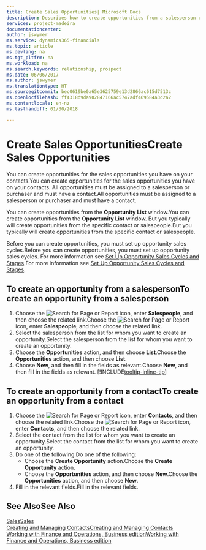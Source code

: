 ```yaml
---
title: Create Sales Opportunities| Microsoft Docs
description: Describes how to create opportunities from a salesperson or a contact in Finance and Operations, Business edition.
services: project-madeira
documentationcenter: 
author: jswymer
ms.service: dynamics365-financials
ms.topic: article
ms.devlang: na
ms.tgt_pltfrm: na
ms.workload: na
ms.search.keywords: relationship, prospect
ms.date: 06/06/2017
ms.author: jswymer
ms.translationtype: HT
ms.sourcegitcommit: bec0619be0a65e3625759e13d2866ac615d7513c
ms.openlocfilehash: ff4318d9da902847166ac5747adf469584a3d2a2
ms.contentlocale: en-nz
ms.lasthandoff: 01/30/2018

---
```

# <a name="create-sales-opportunities"></a><span data-ttu-id="69673-103">Create Sales Opportunities</span><span class="sxs-lookup"><span data-stu-id="69673-103">Create Sales Opportunities</span></span>
<span data-ttu-id="69673-104">You can create opportunities for the sales opportunities you have on your contacts.</span><span class="sxs-lookup"><span data-stu-id="69673-104">You can create opportunities for the sales opportunities you have on your contacts.</span></span> <span data-ttu-id="69673-105">All opportunities must be assigned to a salesperson or purchaser and must have a contact.</span><span class="sxs-lookup"><span data-stu-id="69673-105">All opportunities must be assigned to a salesperson or purchaser and must have a contact.</span></span>

<span data-ttu-id="69673-106">You can create opportunities from the **Opportunity List** window.</span><span class="sxs-lookup"><span data-stu-id="69673-106">You can create opportunities from the **Opportunity List** window.</span></span> <span data-ttu-id="69673-107">But you typically will create opportunities from the specific contact or salespeople.</span><span class="sxs-lookup"><span data-stu-id="69673-107">But you typically will create opportunities from the specific contact or salespeople.</span></span>

<span data-ttu-id="69673-108">Before you can create opportunities, you must set up opportunity sales cycles.</span><span class="sxs-lookup"><span data-stu-id="69673-108">Before you can create opportunities, you must set up opportunity sales cycles.</span></span> <span data-ttu-id="69673-109">For more information see [Set Up Opportunity Sales Cycles and Stages](marketing-how-setup-opportunity-sales-cycles-stages.md).</span><span class="sxs-lookup"><span data-stu-id="69673-109">For more information see [Set Up Opportunity Sales Cycles and Stages](marketing-how-setup-opportunity-sales-cycles-stages.md).</span></span>

## <a name="to-create-an-opportunity-from-a-salesperson"></a><span data-ttu-id="69673-110">To create an opportunity from a salesperson</span><span class="sxs-lookup"><span data-stu-id="69673-110">To create an opportunity from a salesperson</span></span>
1. <span data-ttu-id="69673-111">Choose the ![Search for Page or Report](media/ui-search/search_small.png "Search for Page or Report icon") icon, enter **Salespeople**, and then choose the related link.</span><span class="sxs-lookup"><span data-stu-id="69673-111">Choose the ![Search for Page or Report](media/ui-search/search_small.png "Search for Page or Report icon") icon, enter **Salespeople**, and then choose the related link.</span></span>
2. <span data-ttu-id="69673-112">Select the salesperson from the list for whom you want to create an opportunity.</span><span class="sxs-lookup"><span data-stu-id="69673-112">Select the salesperson from the list for whom you want to create an opportunity.</span></span>
3. <span data-ttu-id="69673-113">Choose the **Opportunities** action, and then choose **List**.</span><span class="sxs-lookup"><span data-stu-id="69673-113">Choose the **Opportunities** action, and then choose **List**.</span></span>
4. <span data-ttu-id="69673-114">Choose **New**, and then fill in the fields as relevant.</span><span class="sxs-lookup"><span data-stu-id="69673-114">Choose **New**, and then fill in the fields as relevant.</span></span> [!INCLUDE[tooltip-inline-tip](includes/tooltip-inline-tip_md.md)]  



## <a name="to-create-an-opportunity-from-a-contact"></a><span data-ttu-id="69673-115">To create an opportunity from a contact</span><span class="sxs-lookup"><span data-stu-id="69673-115">To create an opportunity from a contact</span></span>
1. <span data-ttu-id="69673-116">Choose the ![Search for Page or Report](media/ui-search/search_small.png "Search for Page or Report icon") icon, enter **Contacts**, and then choose the related link.</span><span class="sxs-lookup"><span data-stu-id="69673-116">Choose the ![Search for Page or Report](media/ui-search/search_small.png "Search for Page or Report icon") icon, enter **Contacts**, and then choose the related link.</span></span>
2. <span data-ttu-id="69673-117">Select the contact from the list for whom you want to create an opportunity.</span><span class="sxs-lookup"><span data-stu-id="69673-117">Select the contact from the list for whom you want to create an opportunity.</span></span>
3. <span data-ttu-id="69673-118">Do one of the following:</span><span class="sxs-lookup"><span data-stu-id="69673-118">Do one of the following:</span></span>
   * <span data-ttu-id="69673-119">Choose the **Create Opportunity** action.</span><span class="sxs-lookup"><span data-stu-id="69673-119">Choose the **Create Opportunity** action.</span></span>
   * <span data-ttu-id="69673-120">Choose the  **Opportunities** action, and then choose **New**.</span><span class="sxs-lookup"><span data-stu-id="69673-120">Choose the  **Opportunities** action, and then choose **New**.</span></span>
4. <span data-ttu-id="69673-121">Fill in the relevant fields.</span><span class="sxs-lookup"><span data-stu-id="69673-121">Fill in the relevant fields.</span></span>

## <a name="see-also"></a><span data-ttu-id="69673-122">See Also</span><span class="sxs-lookup"><span data-stu-id="69673-122">See Also</span></span>
[<span data-ttu-id="69673-123">Sales</span><span class="sxs-lookup"><span data-stu-id="69673-123">Sales</span></span>](sales-manage-sales.md)  
[<span data-ttu-id="69673-124">Creating and Managing Contacts</span><span class="sxs-lookup"><span data-stu-id="69673-124">Creating and Managing Contacts</span></span>](marketing-contacts.md)  
[<span data-ttu-id="69673-125">Working with Finance and Operations, Business edition</span><span class="sxs-lookup"><span data-stu-id="69673-125">Working with Finance and Operations, Business edition</span></span>](ui-work-product.md)

